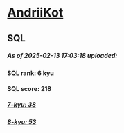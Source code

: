 # [AndriiKot](https://www.codewars.com/users/AndriiKot) 
## SQL

##### As of 2025-02-13 17:03:18 uploaded:

#### SQL rank: 6 kyu

#### SQL score: 218

##### [7-kyu: 38](https://github.com/AndriiKot/SQL__CodeWars/tree/main/kyu-7)

##### [8-kyu: 53](https://github.com/AndriiKot/SQL__CodeWars/tree/main/kyu-8)

